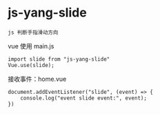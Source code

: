 # js-yang-slide
```
js 判断手指滑动方向
```

vue 使用 main.js
```
import slide from "js-yang-slide"
Vue.use(slide);
```

接收事件：home.vue
```
document.addEventListener("slide", (event) => {
	console.log("event slide event:", event);
})
```
